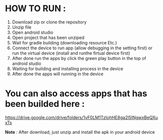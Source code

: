 # **HOW TO RUN :**

1. Download zip or clone the repository
2. Unzip file
3. Open android studio
4. Open project that has been unziped
5. Wait for gradle building (downloading resource Etc.)
6. Connect the device to run app (allow debugging in the setting first) or run the virtual device (install and runthe firtual device first)
7. After done run the apps by click the green play button in the top of android studio
8. Waiting for building and installing process in the device
9. After done the apps will running in the device

# You can also access apps that has been builded here :
https://drive.google.com/drive/folders/1vF0LM1TzIohHE8ga2l5INgwxBeQXuxTs

**Note** : After download, just unzip and install the apk in your android device

